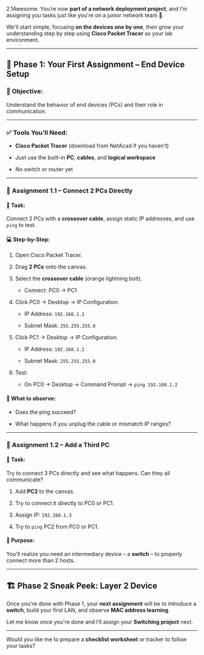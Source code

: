2.1Awesome. You’re now **part of a network deployment project**, and I’m assigning you tasks just like you're on a junior network team 💼.

We'll start simple, focusing **on the devices one by one**, then grow your understanding step by step using **Cisco Packet Tracer** as your lab environment.

---

## 🚧 **Phase 1: Your First Assignment – End Device Setup**

### 🎯 **Objective**:

Understand the behavior of end devices (PCs) and their role in communication.

---

### ✅ **Tools You’ll Need:**

- **Cisco Packet Tracer** (download from NetAcad if you haven’t)
    
- Just use the built-in **PC**, **cables**, and **logical workspace**
    
- No switch or router yet
    

---

### 🧪 **Assignment 1.1 – Connect 2 PCs Directly**

#### 🎯 Task:

Connect 2 PCs with a **crossover cable**, assign static IP addresses, and use `ping` to test.

#### 💻 Step-by-Step:

1. Open Cisco Packet Tracer.
    
2. Drag **2 PCs** onto the canvas.
    
3. Select the **crossover cable** (orange lightning bolt).
    
    - Connect: PC0 → PC1
        
4. Click PC0 → Desktop → IP Configuration:
    
    - IP Address: `192.168.1.1`
        
    - Subnet Mask: `255.255.255.0`
        
5. Click PC1 → Desktop → IP Configuration:
    
    - IP Address: `192.168.1.2`
        
    - Subnet Mask: `255.255.255.0`
        
6. Test:
    
    - On PC0 → Desktop → Command Prompt → `ping 192.168.1.2`
        

#### 📝 What to observe:

- Does the ping succeed?
    
- What happens if you unplug the cable or mismatch IP ranges?
    

---

### 🧪 **Assignment 1.2 – Add a Third PC**

#### 🎯 Task:

Try to connect 3 PCs directly and see what happens. Can they all communicate?

1. Add **PC2** to the canvas.
    
2. Try to connect it directly to PC0 or PC1.
    
3. Assign IP: `192.168.1.3`
    
4. Try to `ping` PC2 from PC0 or PC1.
    

#### 🧠 Purpose:

You’ll realize you need an intermediary device – a **switch** – to properly connect more than 2 hosts.

---

## 🏗️ **Phase 2 Sneak Peek: Layer 2 Device**

Once you're done with Phase 1, your **next assignment** will be to introduce a **switch**, build your first LAN, and observe **MAC address learning**.

Let me know once you're done and I’ll assign your **Switching project** next.

---

Would you like me to prepare a **checklist worksheet** or tracker to follow your tasks?